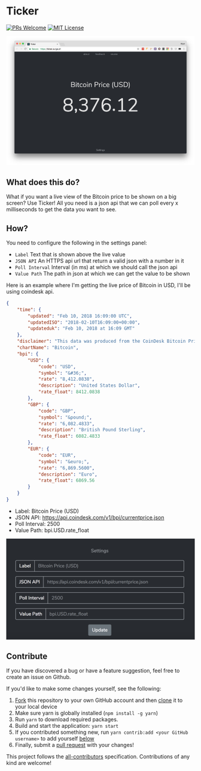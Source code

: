 # Ticker
[![PRs Welcome](https://img.shields.io/badge/PRs-welcome-brightgreen.svg)](http://makeapullrequest.com)
[![MIT License](https://img.shields.io/github/license/arjunkomath/ticker.svg)](https://github.com/arjunkomath/ticker/blob/master/LICENSE)

![Screenshot](https://github.com/arjunkomath/ticker/blob/master/images/ticker.png?raw=true)

## What does this do?

What if you want a live view of the Bitcoin price to be shown on a big screen? Use Ticker! All you need is a json api that we can poll every x milliseconds to get the data you want to see.

## How?

You need to configure the following in the settings panel:

- `Label` Text that is shown above the live value
- `JSON API` An HTTPS api url that return a valid json with a number in it
- `Poll Interval` Interval (in ms) at which we should call the json api
- `Value Path` The path in json at which we can get the value to be shown

Here is an example where I'm getting the live price of Bitcoin in USD, I'll be using coindesk api.

```json
{
	"time": {
		"updated": "Feb 10, 2018 16:09:00 UTC",
		"updatedISO": "2018-02-10T16:09:00+00:00",
		"updateduk": "Feb 10, 2018 at 16:09 GMT"
	},
	"disclaimer": "This data was produced from the CoinDesk Bitcoin Price Index (USD). Non-USD currency data converted using hourly conversion rate from openexchangerates.org",
	"chartName": "Bitcoin",
	"bpi": {
		"USD": {
			"code": "USD",
			"symbol": "&#36;",
			"rate": "8,412.0838",
			"description": "United States Dollar",
			"rate_float": 8412.0838
		},
		"GBP": {
			"code": "GBP",
			"symbol": "&pound;",
			"rate": "6,082.4833",
			"description": "British Pound Sterling",
			"rate_float": 6082.4833
		},
		"EUR": {
			"code": "EUR",
			"symbol": "&euro;",
			"rate": "6,869.5600",
			"description": "Euro",
			"rate_float": 6869.56
		}
	}
}
```

- Label: Bitcoin Price (USD)
- JSON API: https://api.coindesk.com/v1/bpi/currentprice.json
- Poll Interval: 2500
- Value Path: bpi.USD.rate_float

![Settings](https://github.com/arjunkomath/ticker/blob/master/images/settings.png?raw=true)

## Contribute

If you have discovered a bug or have a feature suggestion, feel free to create an issue on Github.

If you'd like to make some changes yourself, see the following:
1. [Fork](https://help.github.com/articles/fork-a-repo/) this repository to your own GitHub account and then [clone](https://help.github.com/articles/cloning-a-repository/) it to your local device
2. Make sure yarn is globally installed (`npm install -g yarn`)
3. Run `yarn` to download required packages.
4. Build and start the application: `yarn start`
5. If you contributed something new, run `yarn contrib:add <your GitHub username>` to add yourself [below](#contributors)
6. Finally, submit a [pull request](https://help.github.com/articles/creating-a-pull-request-from-a-fork/) with your changes!

This project follows the [all-contributors](https://github.com/kentcdodds/all-contributors) specification. Contributions of any kind are welcome!

